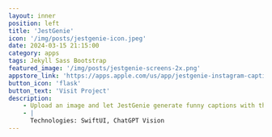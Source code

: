```yaml
---
layout: inner
position: left
title: 'JestGenie'
icon: '/img/posts/jestgenie-icon.jpeg'
date: 2024-03-15 21:15:00
category: apps
tags: Jekyll Sass Bootstrap
featured_image: '/img/posts/jestgenie-screens-2x.png'
appstore_link: 'https://apps.apple.com/us/app/jestgenie-instagram-captions/id6474176838'
button_icon: 'flask'
button_text: 'Visit Project'
description:
    - Upload an image and let JestGenie generate funny captions with the help of AI.
    - |
      Technologies: SwiftUI, ChatGPT Vision
---
```

